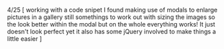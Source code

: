 4/25 [
  working with a code snipet I found making use of modals to enlarge pictures in a gallery
  still somethings to work out with sizing the images so the look better within the modal but on the whole everything works! It just doesn't look perfect yet
  it also has some jQuery involved to make things a little easier
]